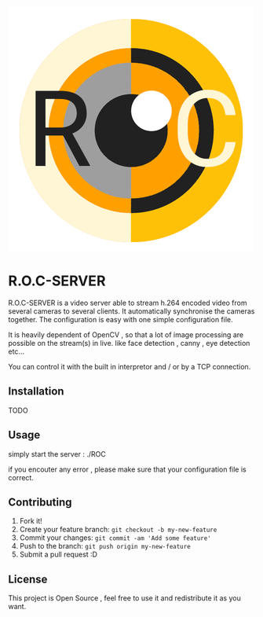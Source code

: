 ![Alt text](/assets/logo-roc-flat.png?raw=true "ROC logo")

# R.O.C-SERVER

R.O.C-SERVER is a video server able to stream h.264 encoded video from several cameras to
several clients. It automatically synchronise the cameras together. The configuration is 
easy with one simple configuration file.

It is heavily dependent of OpenCV , so that a lot of image processing are possible on the
stream(s) in live. like face detection , canny , eye detection etc...

You can control it with the built in interpretor and / or by a TCP connection.

## Installation

TODO

## Usage

simply start the server : ./ROC

if you encouter any error , please make sure that your configuration file is correct.

## Contributing

1. Fork it!
2. Create your feature branch: `git checkout -b my-new-feature`
3. Commit your changes: `git commit -am 'Add some feature'`
4. Push to the branch: `git push origin my-new-feature`
5. Submit a pull request :D


## License

This project is Open Source , feel free to use it and redistribute it as you want.

